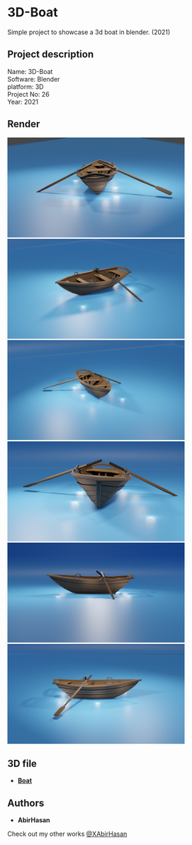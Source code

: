 # 3D-Boat
 Simple project to showcase a 3d boat in blender.  (2021)


 ## Project description
Name: 3D-Boat<br>
Software: Blender<br>
platform: 3D <br>
Project No: 26 <br>
Year: 2021

## Render

<img src="demo/back.png" alt="back" width="400"/>  <img src="demo/frong & left side.png" alt="frong & left side" width="400"/>  
<img src="demo/frong & right side.png" alt="frong & right side" width="400"/>  <img src="demo/front.png" alt="front" width="400"/>  
<img src="demo/left side.png" alt="left side" width="400"/>  <img src="demo/right side.png" alt="right side" width="400"/>  


## 3D file
* **[Boat](3d/boat.fbx)**

## Authors

* **AbirHasan**

Check out my other works [@XAbirHasan](https://github.com/XAbirHasan)

